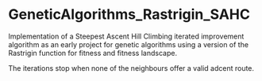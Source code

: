 # GeneticAlgorithms_Rastrigin_SAHC

Implementation of a Steepest Ascent Hill Climbing iterated improvement algorithm as an early project for genetic algorithms using a version of the Rastrigin function for fitness and fitness landscape.

The iterations stop when none of the neighbours offer a valid adcent route.
